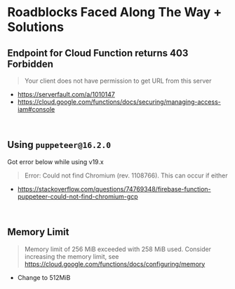 # Roadblocks Faced Along The Way + Solutions

## Endpoint for Cloud Function returns 403 Forbidden

> Your client does not have permission to get URL from this server

* https://serverfault.com/a/1010147
* https://cloud.google.com/functions/docs/securing/managing-access-iam#console

<br/>

## Using `puppeteer@16.2.0`

Got error below while using v19.x
> Error: Could not find Chromium (rev. 1108766). This can occur if either

* https://stackoverflow.com/questions/74769348/firebase-function-puppeteer-could-not-find-chromium-gcp

<br/>

## Memory Limit

> Memory limit of 256 MiB exceeded with 258 MiB used. Consider increasing the memory limit, see https://cloud.google.com/functions/docs/configuring/memory

* Change to 512MiB

<br/>
